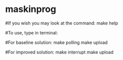 # maskinprog


#If you wish you may look at the command:
make help


#To use, type in terminal:

#For baseline solution:
make polling
make upload

#For improved solution:
make interrupt
make upload


